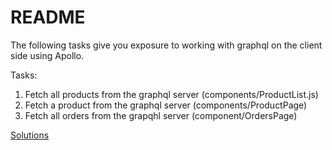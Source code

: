 # README

The following tasks give you exposure to working with graphql on the client side using Apollo.

Tasks:

1. Fetch all products from the graphql server (components/ProductList.js)
2. Fetch a product from the graphql server (components/ProductPage)
3. Fetch all orders from the grapqhl server (component/OrdersPage)


[Solutions](SOLUTION.md)
